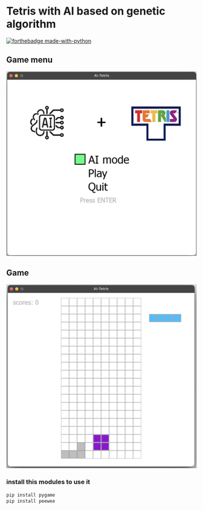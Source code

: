 # Tetris with AI based on genetic algorithm 

[![forthebadge made-with-python](http://ForTheBadge.com/images/badges/made-with-python.svg)](https://www.python.org/)

## Game menu
![](https://github.com/flexyw1be/AI-tetris/raw/master/data/menu.png)

## Game
![](https://github.com/flexyw1be/AI-tetris/raw/master/data/game.png)

### install this modules to use it
```
pip install pygame
pip install peewee
```

